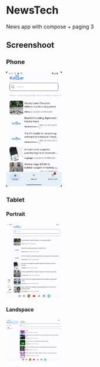 # NewsTech
News app with compose + paging 3

## Screenshoot
### Phone
<img src="/gallery/image-phone.jpg" width="30%">

### Tablet
#### Portrait
<img src="/gallery/image-tablet-portrait.jpg" width="30%">


#### Landspace
<img src="/gallery/image-tablet-landscape.jpg" width="30%">
